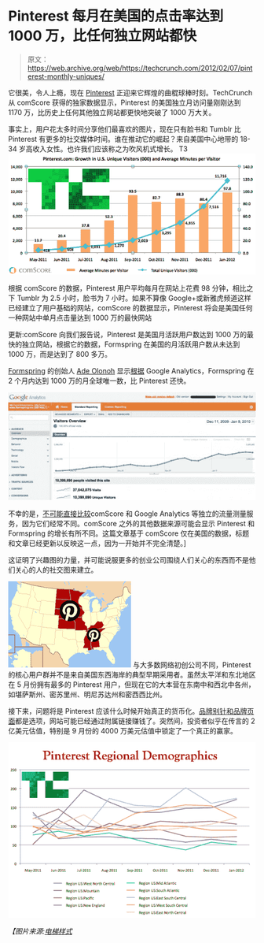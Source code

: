 # Pinterest 每月在美国的点击率达到 1000 万，比任何独立网站都快

> 原文：<https://web.archive.org/web/https://techcrunch.com/2012/02/07/pinterest-monthly-uniques/>

它很美，令人上瘾，现在 [Pinterest](https://web.archive.org/web/20230327053408/http://pinterest.com/) 正迎来它辉煌的曲棍球棒时刻。TechCrunch 从 comScore 获得的独家数据显示，Pinterest 的美国独立月访问量刚刚达到 1170 万，比历史上任何其他独立网站都更快地突破了 1000 万大关。

事实上，用户花太多时间分享他们最喜欢的图片，现在只有脸书和 Tumblr 比 Pinterest 有更多的社交媒体时间。谁在推动它的崛起？来自美国中心地带的 18-34 岁高收入女性。也许我们应该称之为吹风机式增长。
T3![](img/9c2d5c323dfa039e882d6a8655a20028.png "Pinterest User and Time On Site Growth")

根据 comScore 的数据，Pinterest 用户平均每月在网站上花费 98 分钟，相比之下 Tumblr 为 2.5 小时，脸书为 7 小时。如果不算像 Google+或新雅虎频道这样已经建立了用户基础的网站，comScore 的数据显示，Pinterest 将会是美国任何一种网站中单月点击量达到 1000 万的最快网站

更新:comScore 向我们报告说，Pinterest 是美国月活跃用户数达到 1000 万的最快的独立网站，根据它的数据，Formspring 在美国的月活跃用户数从未达到 1000 万，而是达到了 800 多万。

[Formspring](https://web.archive.org/web/20230327053408/http://www.formspring.me/) 的创始人 [Ade Olonoh](https://web.archive.org/web/20230327053408/https://twitter.com/adeolonoh/statuses/167069692152913920) 显示[根据](https://web.archive.org/web/20230327053408/http://thenextweb.com/insider/2012/02/08/formspring-beat-pinterest-to-10-million-active-users-by-months/) Google Analytics，Formspring 在 2 个月内达到 1000 万的月全球唯一数，比 Pinterest 还快。

[![](img/4567caf65fb1a53ee921332f50296ea0.png "Formspring Hits 10 Million Global monthly uniques")](https://web.archive.org/web/20230327053408/https://techcrunch.com/wp-content/uploads/2012/02/formspring-10mm-monthly-uniques-1.jpeg)

不幸的是，[不可能直接比较](https://web.archive.org/web/20230327053408/https://techcrunch.com/2012/02/06/those-millions-on-facebook-they-actually-visit-and-its-not-a-huge-deal-anyway/)comScore 和 Google Analytics 等独立的流量测量服务，因为它们经常不同。comScore 之外的其他数据来源可能会显示 Pinterest 和 Formspring 的增长有所不同。这篇文章基于 comScore 仅在美国的数据，标题和文章已经更新以反映这一点，因为一开始并不完全清楚。]

这证明了兴趣图的力量，并可能说服更多的创业公司围绕人们关心的东西而不是他们关心的人的社交图来建立。

[![](img/ef28a99a1fb091fe376640c991cf6b82.png "Pinterest states")](https://web.archive.org/web/20230327053408/https://techcrunch.com/wp-content/uploads/2012/02/pinterest-states.png) 与大多数网络初创公司不同，Pinterest 的核心用户群并不是来自美国东西海岸的典型早期采用者。虽然太平洋和东北地区在 5 月份拥有最多的 Pinterest 用户，但现在它的大本营在东南中和西北中各州，如堪萨斯州、密苏里州、明尼苏达州和密西西比州。

接下来，问题将是 Pinterest 应该什么时候开始真正的货币化。[品牌别针和品牌页面](https://web.archive.org/web/20230327053408/http://www.quora.com/Pinterest/How-does-Pinterest-generate-revenue)都是选项，网站可能已经通过附属链接赚钱了。突然间，投资者似乎在传言的 2 亿美元估值，特别是 9 月份的 4000 万美元估值中锁定了一个真正的赢家。

[![](img/de398bb3a18c49d50f3df46b01545c19.png "Pinterest Regional Demographics Done")](https://web.archive.org/web/20230327053408/https://techcrunch.com/wp-content/uploads/2012/02/pinterest-regional-demographics-done1.png)

*【图片来源:[电梯样式](https://web.archive.org/web/20230327053408/https://elevatestyles.com/p/hair-dryers/471-red-ceramic-2000-turbo-blow-dryer.html)*
